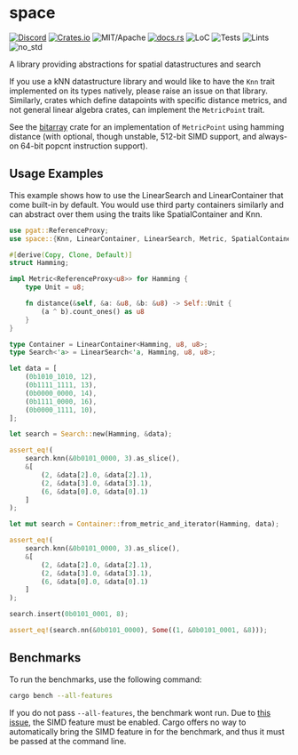 # space

[![Discord][dci]][dcl] [![Crates.io][ci]][cl] ![MIT/Apache][li] [![docs.rs][di]][dl] ![LoC][lo] ![Tests][btl] ![Lints][bll] ![no_std][bnl]

[ci]: https://img.shields.io/crates/v/space.svg
[cl]: https://crates.io/crates/space/

[li]: https://img.shields.io/crates/l/specs.svg?maxAge=2592000

[di]: https://docs.rs/space/badge.svg
[dl]: https://docs.rs/space/

[lo]: https://tokei.rs/b1/github/rust-cv/space?category=code

[dci]: https://img.shields.io/discord/550706294311485440.svg?logo=discord&colorB=7289DA
[dcl]: https://discord.gg/d32jaam

[btl]: https://github.com/rust-cv/space/workflows/tests/badge.svg
[bll]: https://github.com/rust-cv/space/workflows/lints/badge.svg
[bnl]: https://github.com/rust-cv/space/workflows/no-std/badge.svg

A library providing abstractions for spatial datastructures and search

If you use a kNN datastructure library and would like to have the `Knn`
trait implemented on its types natively, please raise an issue on that library.
Similarly, crates which define datapoints with specific distance metrics, and
not general linear algebra crates, can implement the `MetricPoint` trait.

See the [bitarray](https://crates.io/crates/bitarray) crate for an implementation
of `MetricPoint` using hamming distance (with optional, though unstable, 512-bit
SIMD support, and always-on 64-bit popcnt instruction support).

## Usage Examples

This example shows how to use the LinearSearch and LinearContainer that come built-in by default. You would use third party containers similarly and can abstract over them using the traits like SpatialContainer and Knn.

```rust
use pgat::ReferenceProxy;
use space::{Knn, LinearContainer, LinearSearch, Metric, SpatialContainer};

#[derive(Copy, Clone, Default)]
struct Hamming;

impl Metric<ReferenceProxy<u8>> for Hamming {
    type Unit = u8;

    fn distance(&self, &a: &u8, &b: &u8) -> Self::Unit {
        (a ^ b).count_ones() as u8
    }
}

type Container = LinearContainer<Hamming, u8, u8>;
type Search<'a> = LinearSearch<'a, Hamming, u8, u8>;

let data = [
    (0b1010_1010, 12),
    (0b1111_1111, 13),
    (0b0000_0000, 14),
    (0b1111_0000, 16),
    (0b0000_1111, 10),
];

let search = Search::new(Hamming, &data);

assert_eq!(
    search.knn(&0b0101_0000, 3).as_slice(),
    &[
        (2, &data[2].0, &data[2].1),
        (2, &data[3].0, &data[3].1),
        (6, &data[0].0, &data[0].1)
    ]
);

let mut search = Container::from_metric_and_iterator(Hamming, data);

assert_eq!(
    search.knn(&0b0101_0000, 3).as_slice(),
    &[
        (2, &data[2].0, &data[2].1),
        (2, &data[3].0, &data[3].1),
        (6, &data[0].0, &data[0].1)
    ]
);

search.insert(0b0101_0001, 8);

assert_eq!(search.nn(&0b0101_0000), Some((1, &0b0101_0001, &8)));
```

## Benchmarks

To run the benchmarks, use the following command:

```bash
cargo bench --all-features
```

If you do not pass `--all-features`, the benchmark wont run. Due to [this issue](https://github.com/rust-lang/cargo/issues/2911), the SIMD feature must be enabled. Cargo offers no way to automatically bring the SIMD feature in for the benchmark, and thus it must be passed at the command line.
